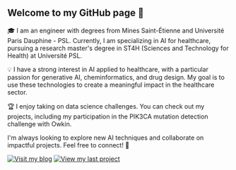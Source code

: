 ## Welcome to my GitHub page 👋

🎓 I am an engineer with degrees from Mines Saint-Étienne and Université Paris Dauphine - PSL. Currently, I am specializing in AI for healthcare, pursuing a research master's degree in ST4H (Sciences and Technology for Health) at Université PSL.

💡 I have a strong interest in AI applied to healthcare, with a particular passion for generative AI, cheminformatics, and drug design. My goal is to use these technologies to create a meaningful impact in the healthcare sector.

🏆 I enjoy taking on data science challenges. You can check out my projects, including my participation in the PIK3CA mutation detection challenge with Owkin.

I'm always looking to explore new AI techniques and collaborate on impactful projects. Feel free to connect! 🌱

[![Visit my blog](https://img.shields.io/badge/LinkedIn-0077B5?style=for-the-badge&logo=linkedin&logoColor=white&width=150)](https://www.linkedin.com/in/billel-aissani-84034a1b9)      [![View my last project](https://img.shields.io/badge/Mon_Projet-FF0000?style=for-the-badge&logoColor=white&width=150)](https://www.linkedin.com/in/billel-aissani-84034a1b9)


